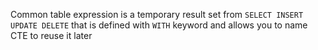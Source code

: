 Common table expression is a temporary result set from `SELECT INSERT UPDATE DELETE` that is defined with `WITH` keyword and allows you to name CTE to reuse it later